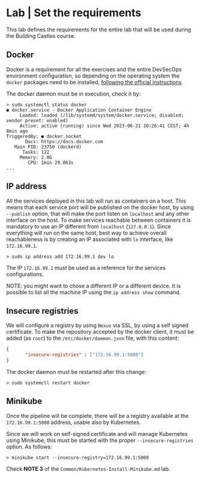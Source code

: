 # Lab | Set the requirements

This lab defines the requirements for the entire lab that will be used during
the Building Castles course.

## Docker

Docker is a requirement for all the exercises and the entire DevSecOps
environment configuration, so depending on the operating system the `docker`
packages need to be installed, [following the official instructions](https://docs.docker.com/engine/install/).

The docker daemon must be in execution, check it by:

```console
> sudo systemctl status docker
● docker.service - Docker Application Container Engine
     Loaded: loaded (/lib/systemd/system/docker.service; disabled; vendor preset: enabled)
     Active: active (running) since Wed 2023-06-21 10:26:41 CEST; 4h 8min ago
TriggeredBy: ● docker.socket
       Docs: https://docs.docker.com
   Main PID: 23750 (dockerd)
      Tasks: 122
     Memory: 2.0G
        CPU: 1min 29.063s
...
```

## IP address

All the services deployed in this lab will run as containers on a host.
This means that each service port will be published on the docker host, by
using `--publish` option, that will make the port listen on `localhost` and
any other interface on the host.
To make services reachable between containers it is mandatory to use an IP
different from `localhost` (`127.0.0.1`).
Since everything will run on the same host, best way to achieve overall
reachableness is by creating an IP associated with `lo` interface, like
`172.16.99.1`.

```console
> sudo ip address add 172.16.99.1 dev lo
```

The IP `172.16.99.1` must be used as a reference for the services
configurations.

NOTE: you might want to chose a different IP or a different device. It is
possible to list all the machine IP using the `ip address show` command.

## Insecure registries

We will configure a registry by using `Nexus` via SSL, by using a self signed
certificate. To make the repository accepted by the docker client, it must be
added (as `root`) to the `/etc/docker/daemon.json` file, with this content:

```json
{
       "insecure-registries" : ["172.16.99.1:5000"]
}
```

The docker daemon must be restarted after this change:

```console
> sudo systemctl restart docker
```

## Minikube

Once the pipeline will be complete, there will be a registry available at the
`172.16.99.1:5000` address, usable also by Kubernetes.

Since we will work on self-signed certificate and will manage Kubernetes
using Minikube, this must be started with the proper `--insecure-registries`
option.
As follows:

```console
> minikube start --insecure-registry=172.16.99.1:5000
```

Check **NOTE 3** of the `Common/Kubernetes-Install-Minikube.md` lab.
